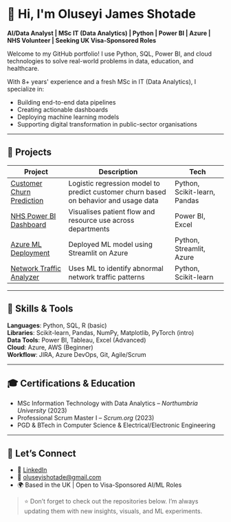 # 👋 Hi, I'm Oluseyi James Shotade

**AI/Data Analyst | MSc IT (Data Analytics) | Python | Power BI | Azure | NHS Volunteer | Seeking UK Visa-Sponsored Roles**

Welcome to my GitHub portfolio! I use Python, SQL, Power BI, and cloud technologies to solve real-world problems in data, education, and healthcare.

With 8+ years' experience and a fresh MSc in IT (Data Analytics), I specialize in:
- Building end-to-end data pipelines
- Creating actionable dashboards
- Deploying machine learning models
- Supporting digital transformation in public-sector organisations

---

## 🚀 Projects

| Project | Description | Tech |
|--------|-------------|------|
| [Customer Churn Prediction](https://github.com/Seyishotech/Predictive-ML-Model-CustomerChurn) | Logistic regression model to predict customer churn based on behavior and usage data | Python, Scikit-learn, Pandas |
| [NHS Power BI Dashboard](https://github.com/Seyishotech/NHS-Dashboard-PowerBI) | Visualises patient flow and resource use across departments | Power BI, Excel |
| [Azure ML Deployment](https://github.com/Seyishotech/Cloud-Deployment-Azure-ML) | Deployed ML model using Streamlit on Azure | Python, Streamlit, Azure |
| [Network Traffic Analyzer](https://github.com/Seyishotech/Network-Traffic-Analyzer-ML) | Uses ML to identify abnormal network traffic patterns | Python, Scikit-learn |

---

## 🧰 Skills & Tools

**Languages**: Python, SQL, R (basic)  
**Libraries**: Scikit-learn, Pandas, NumPy, Matplotlib, PyTorch (intro)  
**Data Tools**: Power BI, Tableau, Excel (Advanced)  
**Cloud**: Azure, AWS (Beginner)  
**Workflow**: JIRA, Azure DevOps, Git, Agile/Scrum

---

## 🎓 Certifications & Education

- MSc Information Technology with Data Analytics – *Northumbria University* (2023)  
- Professional Scrum Master I – *Scrum.org* (2023)  
- PGD & BTech in Computer Science & Electrical/Electronic Engineering

---

## 🤝 Let’s Connect

- 🔗 [LinkedIn](https://www.linkedin.com/in/oluseyi-shotade/)
- 📧 oluseyishotade@gmail.com  
- 🌍 Based in the UK | Open to Visa-Sponsored AI/ML Roles

> ⭐ Don’t forget to check out the repositories below. I’m always updating them with new insights, visuals, and ML experiments.

